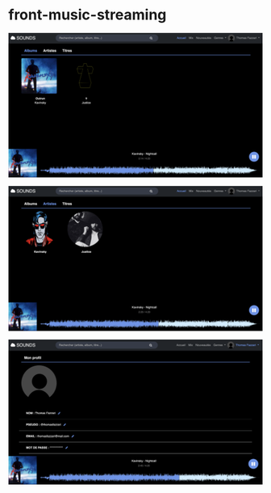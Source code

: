 # front-music-streaming


![image](https://github.com/thomasfazzari1/front-music-streaming/blob/main/IMAGES/readme-screenshots/index.png)

![image](https://github.com/thomasfazzari1/front-music-streaming/blob/main/IMAGES/readme-screenshots/artists.png)

![image](https://github.com/thomasfazzari1/front-music-streaming/blob/main/IMAGES/readme-screenshots/profile.png)
